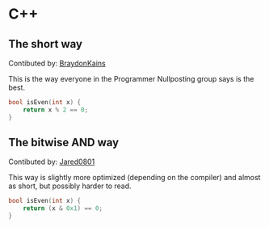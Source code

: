 # C++

## The short way
Contibuted by: [BraydonKains](https://github.com/BraydonKains)

This is the way everyone in the Programmer Nullposting group says is the best.

```cpp
bool isEven(int x) {
    return x % 2 == 0;
}
```

## The bitwise AND way
Contibuted by: [Jared0801](https://github.com/Jared0801)

This way is slightly more optimized (depending on the compiler) and almost as short, but possibly harder to read.

```cpp
bool isEven(int x) {
    return (x & 0x1) == 0;
}
```

